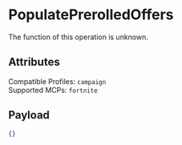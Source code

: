 # PopulatePrerolledOffers
The function of this operation is unknown.

## Attributes
Compatible Profiles: `campaign`  
Supported MCPs: `fortnite`

## Payload
```json
{}
```